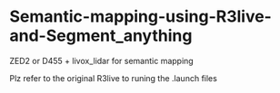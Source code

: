 # Semantic-mapping-using-R3live-and-Segment_anything
ZED2 or D455 + livox_lidar for semantic mapping


Plz refer to the original R3live to runing the .launch files
